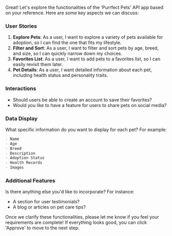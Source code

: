 Great! Let's explore the functionalities of the 'Purrfect Pets' API app based on your reference. Here are some key aspects we can discuss:

### User Stories
1. **Explore Pets**: As a user, I want to explore a variety of pets available for adoption, so I can find the one that fits my lifestyle.
2. **Filter and Sort**: As a user, I want to filter and sort pets by age, breed, and size, so I can quickly narrow down my choices.
3. **Favorites List**: As a user, I want to add pets to a favorites list, so I can easily revisit them later.
4. **Pet Details**: As a user, I want detailed information about each pet, including health status and personality traits.

### Interactions
- Should users be able to create an account to save their favorites?
- Would you like to have a feature for users to share pets on social media?

### Data Display
What specific information do you want to display for each pet? For example:
```markdown
- Name
- Age
- Breed
- Description
- Adoption Status
- Health Records
- Images
```

### Additional Features
Is there anything else you'd like to incorporate? For instance:
- A section for user testimonials?
- A blog or articles on pet care tips?

Once we clarify these functionalities, please let me know if you feel your requirements are complete! If everything looks good, you can click 'Approve' to move to the next step.